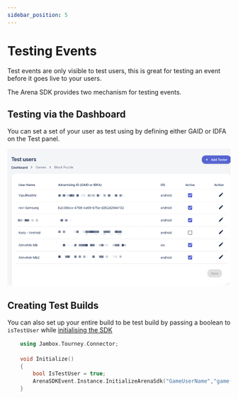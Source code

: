 ```yaml
---
sidebar_position: 5
---
```

# Testing Events

Test events are only visible to test users, this is great for testing an event before it goes live to your users. 

The Arena SDK provides two mechanism for testing events. 

## Testing via the Dashboard
You can set a set of your user as test using by defining either GAID or IDFA on the Test panel.

![Testers](../../static/img/testers.png)

## Creating Test Builds

You can also set up your entire build to be test build by passing a boolean to `isTestUser` while [initialising the SDK](../sdkdocs/initialization#step-1)

```cpp
    using Jambox.Tourney.Connector;

    void Initialize()
    {
        bool IsTestUser = true;
        ArenaSDKEvent.Instance.InitializeArenaSdk("GameUserName","game-user-id",IsTestUser);        
    }
```